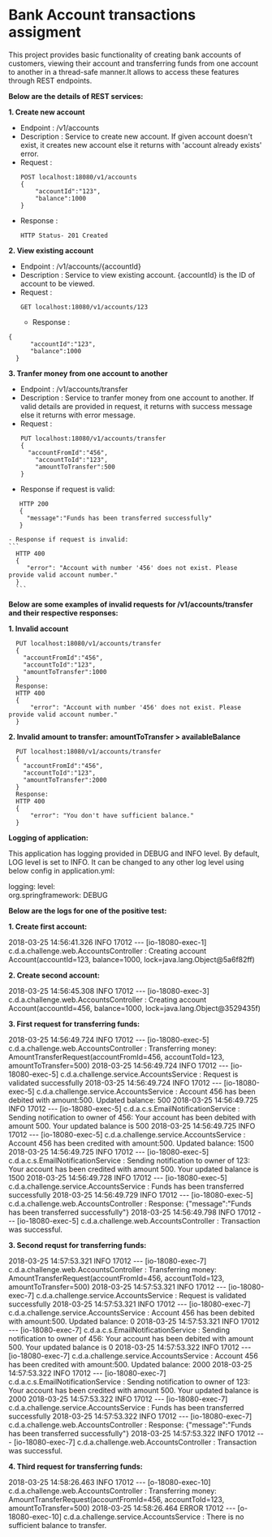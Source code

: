 # Bank Account transactions assigment
This project provides basic functionality of creating bank accounts of customers, viewing their account and transferring funds 
from one account to another in a thread-safe manner.It allows to access these features through REST endpoints. 

**Below are the details of REST services:**

**1. Create new account**
   - Endpoint    : /v1/accounts
   - Description : Service to create new account. If given account doesn't exist, it creates new account else it returns with 'account
   already exists' error.
   - Request     :
      ```
      POST localhost:18080/v1/accounts
      {
	      "accountId":"123",
	      "balance":1000
      }
      ```
   - Response    :
      ```
      HTTP Status- 201 Created
      ```

**2. View existing account**
   - Endpoint    : /v1/accounts/{accountId}
   - Description : Service to view existing account. {accountId} is the ID of account to be viewed.
   - Request     :
      ```
      GET localhost:18080/v1/accounts/123
      ```
     - Response    :
   
    {
	      "accountId":"123",
	      "balance":1000
      }
   

**3. Tranfer money from one account to another**
   - Endpoint    : /v1/accounts/transfer
   - Description : Service to tranfer money from one account to another. If valid details are provided in request, it returns with
   success message else it returns with error message.
   - Request     :
      ```   
      PUT localhost:18080/v1/accounts/transfer
      {
      	"accountFromId":"456",
	      "accountToId":"123",
	      "amountToTransfer":500
      }
      ```      
   - Response if request is valid:
   ```
      HTTP 200
      {
        "message":"Funds has been transferred successfully"
      }
   ```
     
    - Response if request is invalid:
    ```
      HTTP 400
      {
         "error": "Account with number '456' does not exist. Please provide valid account number."
      }
      ```
   
   
   **Below are some examples of invalid requests for /v1/accounts/transfer and their respective responses:**
   
   **1. Invalid account**
   
      PUT localhost:18080/v1/accounts/transfer
      {
        "accountFromId":"456",
        "accountToId":"123",
        "amountToTransfer":1000
      }
      Response:
      HTTP 400
      {
          "error": "Account with number '456' does not exist. Please provide valid account number."
      }


   **2. Invalid amount to transfer: amountToTransfer > availableBalance**
   
      PUT localhost:18080/v1/accounts/transfer
      {
        "accountFromId":"456",
        "accountToId":"123",
        "amountToTransfer":2000
      }
      Response:
      HTTP 400
      {
          "error": "You don't have sufficient balance."
      } 


**Logging of application:**

This application has logging provided in DEBUG and INFO level. By default, LOG level is set to INFO. It can be changed to any other 
log level using below config in application.yml:

logging: 
  level: 	 
    org.springframework: DEBUG
    

**Below are the logs for one of the positive test:**

**1. Create first account:**

2018-03-25 14:56:41.326  INFO 17012 --- [io-18080-exec-1] c.d.a.challenge.web.AccountsController   : Creating account Account(accountId=123, balance=1000, lock=java.lang.Object@5a6f82ff)

**2. Create second account:**

2018-03-25 14:56:45.308  INFO 17012 --- [io-18080-exec-3] c.d.a.challenge.web.AccountsController   : Creating account Account(accountId=456, balance=1000, lock=java.lang.Object@3529435f)

**3. First request for transferring funds:**

2018-03-25 14:56:49.724  INFO 17012 --- [io-18080-exec-5] c.d.a.challenge.web.AccountsController   : Transferring money: AmountTransferRequest(accountFromId=456, accountToId=123, amountToTransfer=500)
2018-03-25 14:56:49.724  INFO 17012 --- [io-18080-exec-5] c.d.a.challenge.service.AccountsService  : Request is validated successfully
2018-03-25 14:56:49.724  INFO 17012 --- [io-18080-exec-5] c.d.a.challenge.service.AccountsService  : Account 456 has been debited with amount:500. Updated balance: 500
2018-03-25 14:56:49.725  INFO 17012 --- [io-18080-exec-5] c.d.a.c.s.EmailNotificationService       : Sending notification to owner of 456: Your account has been debited with amount 500. Your updated balance is 500
2018-03-25 14:56:49.725  INFO 17012 --- [io-18080-exec-5] c.d.a.challenge.service.AccountsService  : Account 456 has been credited with amount:500. Updated balance: 1500
2018-03-25 14:56:49.725  INFO 17012 --- [io-18080-exec-5] c.d.a.c.s.EmailNotificationService       : Sending notification to owner of 123: Your account has been credited with amount 500. Your updated balance is 1500
2018-03-25 14:56:49.728  INFO 17012 --- [io-18080-exec-5] c.d.a.challenge.service.AccountsService  : Funds has been transferred successfully
2018-03-25 14:56:49.729  INFO 17012 --- [io-18080-exec-5] c.d.a.challenge.web.AccountsController   : Response: {"message":"Funds has been transferred successfully"}
2018-03-25 14:56:49.798  INFO 17012 --- [io-18080-exec-5] c.d.a.challenge.web.AccountsController   : Transaction was successful.

**3. Second requst for transferring funds:**

2018-03-25 14:57:53.321  INFO 17012 --- [io-18080-exec-7] c.d.a.challenge.web.AccountsController   : Transferring money: AmountTransferRequest(accountFromId=456, accountToId=123, amountToTransfer=500)
2018-03-25 14:57:53.321  INFO 17012 --- [io-18080-exec-7] c.d.a.challenge.service.AccountsService  : Request is validated successfully
2018-03-25 14:57:53.321  INFO 17012 --- [io-18080-exec-7] c.d.a.challenge.service.AccountsService  : Account 456 has been debited with amount:500. Updated balance: 0
2018-03-25 14:57:53.321  INFO 17012 --- [io-18080-exec-7] c.d.a.c.s.EmailNotificationService       : Sending notification to owner of 456: Your account has been debited with amount 500. Your updated balance is 0
2018-03-25 14:57:53.322  INFO 17012 --- [io-18080-exec-7] c.d.a.challenge.service.AccountsService  : Account 456 has been credited with amount:500. Updated balance: 2000
2018-03-25 14:57:53.322  INFO 17012 --- [io-18080-exec-7] c.d.a.c.s.EmailNotificationService       : Sending notification to owner of 123: Your account has been credited with amount 500. Your updated balance is 2000
2018-03-25 14:57:53.322  INFO 17012 --- [io-18080-exec-7] c.d.a.challenge.service.AccountsService  : Funds has been transferred successfully
2018-03-25 14:57:53.322  INFO 17012 --- [io-18080-exec-7] c.d.a.challenge.web.AccountsController   : Response: {"message":"Funds has been transferred successfully"}
2018-03-25 14:57:53.322  INFO 17012 --- [io-18080-exec-7] c.d.a.challenge.web.AccountsController   : Transaction was successful.

**4. Third request for transferring funds:**

2018-03-25 14:58:26.463  INFO 17012 --- [o-18080-exec-10] c.d.a.challenge.web.AccountsController   : Transferring money: AmountTransferRequest(accountFromId=456, accountToId=123, amountToTransfer=500)
2018-03-25 14:58:26.464 ERROR 17012 --- [o-18080-exec-10] c.d.a.challenge.service.AccountsService  : There is no sufficient balance to transfer.

